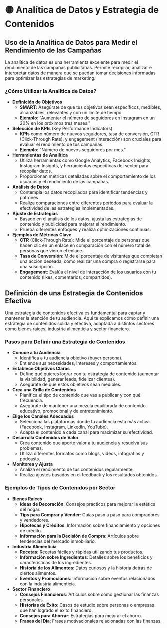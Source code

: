 # 🟡 Analítica de Datos y Estrategia de Contenidos

## Uso de la Analítica de Datos para Medir el Rendimiento de las Campañas
La analítica de datos es una herramienta excelente para medir el rendimiento de las campañas publicitarias. Permite recopilar, analizar e interpretar datos de manera que se puedan tomar decisiones informadas para optimizar las estrategias de marketing.

### ¿Cómo Utilizar la Analítica de Datos?
- **Definición de Objetivos**
    - **SMART**: Asegúrate de que tus objetivos sean específicos, medibles, alcanzables, relevantes y con un límite de tiempo.
    - **Ejemplo**: "Aumentar el número de seguidores en Instagram en un 20% en los próximos tres meses."
- **Selección de KPIs** (Key Performance Indicators)
    - **KPIs** como número de nuevos seguidores, tasa de conversión, CTR (Click-Through Rate), y engagement (interacción) son cruciales para evaluar el rendimiento de tus campañas.
    - **Ejemplo**: "Número de nuevos seguidores por mes."
- **Herramientas de Analítica**
    - Utiliza herramientas como Google Analytics, Facebook Insights, Instagram Insights, y herramientas específicas del sector para recopilar datos.
    - Proporcionan métricas detalladas sobre el comportamiento de los usuarios y el rendimiento de las campañas.
- **Análisis de Datos**
    - Contempla los datos recopilados para identificar tendencias y patrones.
    - Realiza comparaciones entre diferentes periodos para evaluar la efectividad de las estrategias implementadas.
- **Ajuste de Estrategias**
    - Basado en el análisis de los datos, ajusta las estrategias de contenido y publicidad para mejorar el rendimiento.
    - Prueba diferentes enfoques y realiza optimizaciones continuas.
- **Ejemplos de Métricas Clave**
    - **CTR** (Click-Through Rate): Mide el porcentaje de personas que hacen clic en un enlace en comparación con el número total de personas que vieron el enlace.
    - **Tasa de Conversión**: Mide el porcentaje de visitantes que completan una acción deseada, como realizar una compra o registrarse para una suscripción.
    - **Engagement**: Evalúa el nivel de interacción de los usuarios con tu contenido (likes, comentarios, compartidos).

## Definición de una Estrategia de Contenidos Efectiva
Una estrategia de contenidos efectiva es fundamental para captar y mantener la atención de tu audiencia. Aquí te explicamos cómo definir una estrategia de contenidos sólida y efectiva, adaptada a distintos sectores como bienes raíces, industria alimenticia y sector financiero.

### Pasos para Definir una Estrategia de Contenidos
- **Conoce a tu Audiencia**
    - Identifica a tu audiencia objetivo (buyer persona).
    - Entiende sus necesidades, intereses y comportamientos.
- **Establece Objetivos Claros**
    - Define qué quieres lograr con tu estrategia de contenido (aumentar la visibilidad, generar leads, fidelizar clientes).
    - Asegúrate de que estos objetivos sean medibles.
- **Crea una Grilla de Contenidos**
    - Planifica el tipo de contenido que vas a publicar y con qué frecuencia.
    - Asegúrate de mantener una mezcla equilibrada de contenido educativo, promocional y de entretenimiento.
- **Elige los Canales Adecuados**
    - Selecciona las plataformas donde tu audiencia está más activa (Facebook, Instagram, LinkedIn, YouTube).
    - Adapta el contenido a cada canal para maximizar su efectividad.
- **Desarrolla Contenidos de Valor**
    - Crea contenido que aporte valor a tu audiencia y resuelva sus problemas.
    - Utiliza diferentes formatos como blogs, videos, infografías y podcasts.
- **Monitorea y Ajusta**
    - Analiza el rendimiento de tus contenidos regularmente.
    - Realiza ajustes basados en el feedback y los resultados obtenidos.

### Ejemplos de Tipos de Contenidos por Sector
- **Bienes Raíces**
    - **Ideas de Decoración**: Consejos prácticos para mejorar la estética del hogar.
    - **Tips para Comprar y Vender**: Guías paso a paso para compradores y vendedores.
    - **Hipotecas y Créditos**: Información sobre financiamiento y opciones de crédito.
    - **Información para la Decisión de Compra**: Artículos sobre tendencias del mercado inmobiliario.
- **Industria Alimenticia**
    - **Recetas**: Recetas fáciles y rápidas utilizando tus productos.
    - **Información sobre Ingredientes**: Detalles sobre los beneficios y características de los ingredientes.
    - **Historia de los Alimentos**: Datos curiosos y la historia detrás de ciertos alimentos.
    - **Eventos y Promociones**: Información sobre eventos relacionados con la industria alimenticia.
- **Sector Financiero**
    - **Consejos Financieros**: Artículos sobre cómo gestionar las finanzas personales.
    - **Historias de Éxito**: Casos de estudio sobre personas o empresas que han logrado el éxito financiero.
    - **Consejos para Ahorrar**: Estrategias para mejorar el ahorro.
    - **Frases del Día**: Frases motivacionales relacionadas con las finanzas.